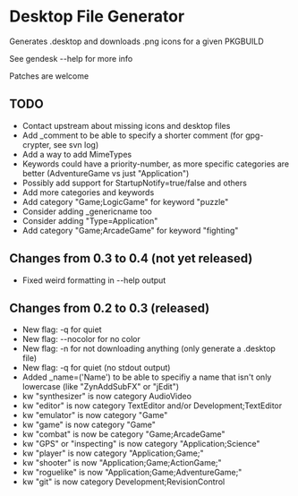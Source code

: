 Desktop File Generator
======================

Generates .desktop and downloads .png icons for a given PKGBUILD

See gendesk --help for more info

Patches are welcome


TODO
----
* Contact upstream about missing icons and desktop files
* Add \_comment to be able to specify a shorter comment (for gpg-crypter, see svn log)
* Add a way to add MimeTypes
* Keywords could have a priority-number, as more specific categories are better (AdventureGame vs just "Application")
* Possibly add support for StartupNotify=true/false and others
* Add more categories and keywords
* Add category "Game;LogicGame" for keyword "puzzle"
* Consider adding \_genericname too
* Consider adding "Type=Application"
* Add category "Game;ArcadeGame" for keyword "fighting"


Changes from 0.3 to 0.4 (not yet released)
------------------------------------------
* Fixed weird formatting in --help output


Changes from 0.2 to 0.3 (released)
----------------------------------
* New flag: -q for quiet
* New flag: --nocolor for no color
* New flag: -n for not downloading anything (only generate a .desktop file)
* New flag: -q for quiet (no stdout output)
* Added \_name=('Name') to be able to specifiy a name that isn't only lowercase (like "ZynAddSubFX" or "jEdit")
* kw "synthesizer" is now category AudioVideo
* kw "editor" is now category TextEditor and/or Development;TextEditor
* kw "emulator" is now category "Game"
* kw "game" is now category "Game"
* kw "combat" is now be category "Game;ArcadeGame"
* kw "GPS" or "inspecting" is now category "Application;Science"
* kw "player" is now category "Application;Game;"
* kw "shooter" is now "Application;Game;ActionGame;"
* kw "roguelike" is now "Application;Game;AdventureGame;"
* kw "git" is now category Development;RevisionControl
